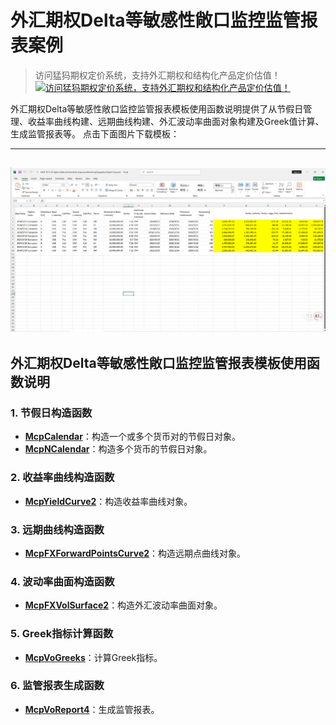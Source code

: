 # **外汇期权Delta等敏感性敞口监控监管报表案例**


> 访问猛犸期权定价系统，支持外汇期权和结构化产品定价估值！
[![访问猛犸期权定价系统，支持外汇期权和结构化产品定价估值！](../pic/mathema.png)](https://fxo.mathema.com.cn)

外汇期权Delta等敏感性敞口监控监管报表模板使用函数说明提供了从节假日管理、收益率曲线构建、远期曲线构建、外汇波动率曲面对象构建及Greek值计算、生成监管报表等。
点击下面图片下载模板：

---
[![MCP-TC11-FX Option Delta and Sensitivity Exposure Monitoring Regulatory Report Case](./pic/tc11.png)](./MCP-TC11-FXOptionDeltaandSensitivityExposureMonitoringRegulatoryReportCase.xlsx)
---

## **外汇期权Delta等敏感性敞口监控监管报表模板使用函数说明**

### **1. 节假日构造函数**
   - **[McpCalendar](/zh/latest/api/calendar.html#excel-mcpcalendar-code-dates)**：构造一个或多个货币对的节假日对象。
   - **[McpNCalendar](/zh/latest/api/calendar.html#excel-mcpncalendar-ccys-holidays)**：构造多个货币的节假日对象。

### **2. 收益率曲线构造函数**
   - **[McpYieldCurve2](/zh/latest/api/yieldcurve.html#excel-mcpyieldcurve2-args1-args2-args3-args4-args5-fmt-vp-hd)**：构造收益率曲线对象。

### **3. 远期曲线构造函数**
   - **[McpFXForwardPointsCurve2](/zh/latest/api/fxforwardratecurve.html#excel-mcpfxforwardpointscurve2-args1-args2-args3-args4-args5-fmt-vp)**：构造远期点曲线对象。

### **4. 波动率曲面构造函数**
   - **[McpFXVolSurface2](/zh/latest/api/fxvolsurface.html#excel-mcpfxvolsurface2-args1-args2-args3-args4-args5-fmt-vp)**：构造外汇波动率曲面对象。

### **5. Greek指标计算函数**
   - **[McpVoGreeks](../abc)**：计算Greek指标。

### **6. 监管报表生成函数**
   - **[McpVoReport4](../abc)**：生成监管报表。